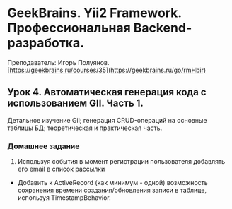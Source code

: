 # GeekBrains. Yii2 Framework. Профессиональная Backend-разработка.
Преподаватель: Игорь Полуянов.
<br>[https://geekbrains.ru/courses/35](https://geekbrains.ru/go/rmHbir)

## Урок 4. Автоматическая генерация кода с использованием GII. Часть 1.
Детальное изучение Gii; генерация CRUD-операций на основные таблицы БД; теоретическая и практическая часть.

### Домашнее задание

1. Используя события в момент регистрации пользователя добавлять его email в список рассылки

- Добавить к ActiveRecord (как минимум - одной) возможность сохранения времени создания/обновления записи в таблице, используя TimestampBehavior.
